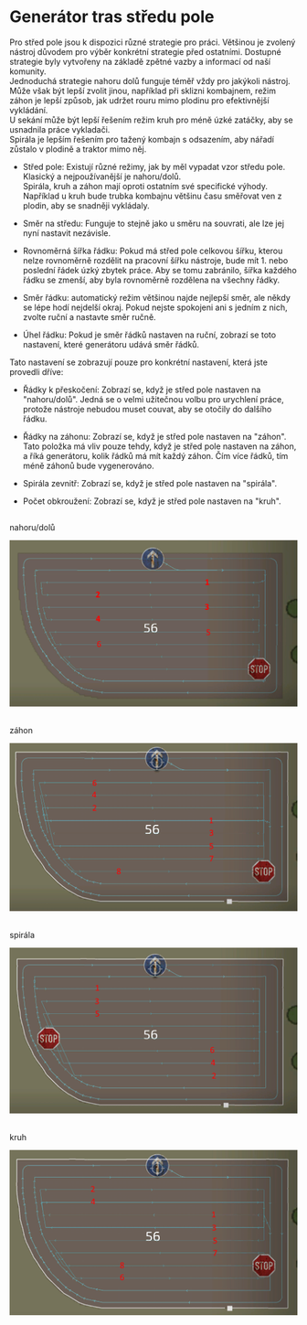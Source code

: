 # Generátor tras středu pole

  
Pro střed pole jsou k dispozici různé strategie pro práci. Většinou je zvolený nástroj důvodem pro výběr konkrétní strategie před ostatními. Dostupné strategie byly vytvořeny na základě zpětné vazby a informací od naší komunity.  
Jednoduchá strategie nahoru dolů funguje téměř vždy pro jakýkoli nástroj. Může však být lepší zvolit jinou, například při sklizni kombajnem, režim záhon je lepší způsob, jak udržet rouru mimo plodinu pro efektivnější vykládání.  
U sekání může být lepší řešením režim kruh pro méně úzké zatáčky, aby se usnadnila práce vykladači.  
Spirála je lepším řešením pro tažený kombajn s odsazením, aby nářadí zůstalo v plodině a traktor mimo něj.  


  

- Střed pole: Existují různé režimy, jak by měl vypadat vzor středu pole. Klasický a nejpoužívanější je nahoru/dolů.  
Spirála, kruh a záhon mají oproti ostatním své specifické výhody. Například u kruh bude trubka kombajnu většinu času směřovat ven z plodin, aby se snadněji vykládaly.  

- Směr na středu: Funguje to stejně jako u směru na souvrati, ale lze jej nyní nastavit nezávisle.  

- Rovnoměrná šířka řádku: Pokud má střed pole celkovou šířku, kterou nelze rovnoměrně rozdělit na pracovní šířku nástroje, bude mít 1. nebo poslední řádek úzký zbytek práce. Aby se tomu zabránilo, šířka každého řádku se zmenší, aby byla rovnoměrně rozdělena na všechny řádky.  

- Směr řádku: automatický režim většinou najde nejlepší směr, ale někdy se lépe hodí nejdelší okraj. Pokud nejste spokojeni ani s jedním z nich, zvolte ruční a nastavte směr ručně.  

- Úhel řádku: Pokud je směr řádků nastaven na ruční, zobrazí se toto nastavení, které generátoru udává směr řádků.  
  
Tato nastavení se zobrazují pouze pro konkrétní nastavení, která jste provedli dříve:  

- Řádky k přeskočení: Zobrazí se, když je střed pole nastaven na "nahoru/dolů". Jedná se o velmi užitečnou volbu pro urychlení práce, protože nástroje nebudou muset couvat, aby se otočily do dalšího řádku.  

- Řádky na záhonu: Zobrazí se, když je střed pole nastaven na "záhon". Tato položka má vliv pouze tehdy, když je střed pole nastaven na záhon, a říká generátoru, kolik řádků má mít každý záhon. Čím více řádků, tím méně záhonů bude vygenerováno.  

- Spirála zevnitř: Zobrazí se, když je střed pole nastaven na "spirála".  

- Počet obkroužení: Zobrazí se, když je střed pole nastaven na "kruh".  


## 
nahoru/dolů

![Image](../assets/images/updown_0_0_1024_591.png)

## 
záhon

![Image](../assets/images/lands_0_0_1024_599.png)

## 
spirála

![Image](../assets/images/spiral_0_0_1024_590.png)

## 
kruh

![Image](../assets/images/racetrack_0_0_1024_589.png)

